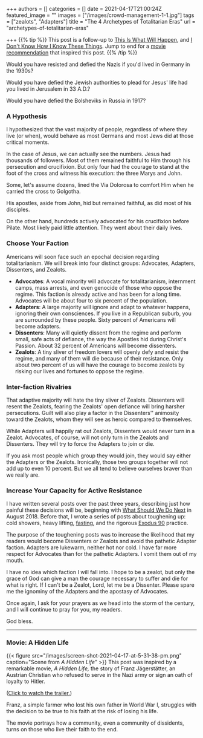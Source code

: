+++
authors = []
categories = []
date = 2021-04-17T21:00:24Z
featured_image = ""
images = ["/images/crowd-management-1-1.jpg"]
tags = ["zealots", "Adapters"]
title = "The 4 Archetypes of Totalitarian Eras"
url = "archetypes-of-totalitarian-eras"

+++
{{% tip %}} This post is a follow-up to [This Is What Will Happen](https://www.hennessysview.com/this-is-what-will-happen/), and [I Don't Know How I Know These Things](https://www.hennessysview.com/i-dont-know/). Jump to end for a [movie recommendation](#movie-a-hidden-life) that inspired this post. {{% /tip %}}

Would you have resisted and defied the Nazis if you'd lived in Germany in the 1930s?

Would you have defied the Jewish authorities to plead for Jesus' life had you lived in Jerusalem in 33 A.D.?

Would you have defied the Bolsheviks in Russia in 1917?

### A Hypothesis

I hypothesized that the vast majority of people, regardless of where they live (or when), would behave as most Germans and most Jews did at those critical moments.

In the case of Jesus, we can actually see the numbers. Jesus had thousands of followers. Most of them remained faithful to Him through his persecution and crucifixion. But only four had the courage to stand at the foot of the cross and witness his execution: the three Marys and John.

Some, let's assume dozens, lined the Via Dolorosa to comfort Him when he carried the cross to Golgotha.

His apostles, aside from John, hid but remained faithful, as did most of his disciples.

On the other hand, hundreds actively advocated for his crucifixion before Pilate. Most likely paid little attention. They went about their daily lives.

### Choose Your Faction

Americans will soon face such an epochal decision regarding totalitarianism. We will break into four distinct groups: Advocates, Adapters, Dissenters, and Zealots.

* **Advocates**: A vocal minority will advocate for totalitarianism, internment camps, mass arrests, and even genocide of those who oppose the regime. This faction is already active and has been for a long time. Advocates will be about four to six percent of the population.
* **Adapters**: A large majority will ignore and adapt to whatever happens, ignoring their own consciences. If you live in a Republican suburb, you are surrounded by these people. Sixty percent of Americans will become adapters.
* **Dissenters**: Many will quietly dissent from the regime and perform small, safe acts of defiance, the way the Apostles hid during Christ's Passion. About 32 percent of Americans will become dissenters.
* **Zealots**: A tiny sliver of freedom lovers will openly defy and resist the regime, and many of them will die because of their resistance. Only about two percent of us will have the courage to become zealots by risking our lives and fortunes to oppose the regime.

### Inter-faction Rivalries

That adaptive majority will hate the tiny sliver of Zealots. Dissenters will resent the Zealots, fearing the Zealots' open defiance will bring harsher persecutions. Guilt will also play a factor in the Dissenters'' animosity toward the Zealots, whom they will see as heroic compared to themselves.

While Adapters will happily rat out Zealots, Dissenters would never turn in a Zealot. Advocates, of course, will not only turn in the Zealots and Dissenters. They will try to force the Adapters to join or die.

If you ask most people which group they would join, they would say either the Adapters or the Zealots. Ironically, those two groups together will not add up to even 10 percent. But we all tend to believe ourselves braver than we really are.

### Increase Your Capacity for Active Resistance

I have written several posts over the past three years, describing just how painful these decisions will be, beginning with [What Should We Do Next](https://www.hennessysview.com/2018/08/10/what-should-we-do-next/) in August 2018. Before that, I wrote a series of posts about toughening up: cold showers, heavy lifting, [fasting](https://www.hennessysview.com/2017/01/29/how-to-hold-your-breath-for-3-minutes/), and the rigorous [Exodus 90](https://www.hennessysview.com/post/2019/cold-showers-and-confession/) practice.

The purpose of the toughening posts was to increase the likelihood that my readers would become Dissenters or Zealots and avoid the pathetic Adapter faction. Adapters are lukewarm, neither hot nor cold. I have far more respect for Advocates than for the pathetic Adapters. I vomit them out of my mouth.

I have no idea which faction I will fall into. I hope to be a zealot, but only the grace of God can give a man the courage necessary to suffer and die for what is right. If I can't be a Zealot, Lord, let me be a Dissenter. Please spare me the ignominy of the Adapters and the apostasy of Advocates.

Once again, I ask for your prayers as we head into the storm of the century, and I will continue to pray for you, my readers.

God bless.

***

### Movie: A Hidden Life

{{< figure src="/images/screen-shot-2021-04-17-at-5-31-38-pm.png" caption="Scene from _A Hidden Life_" >}} This post was inspired by a remarkable movie, _A Hidden Life,_ the story of Franz Jägerstätter, an Austrian Christian who refused to serve in the Nazi army or sign an oath of loyalty to Hitler.

([Click to watch the trailer.](https://www.imdb.com/video/vi4230135577?))

Franz, a simple farmer who lost his own father in World War I, struggles with the decision to be true to his faith at the risk of losing his life.

The movie portrays how a community, even a community of dissidents, turns on those who live their faith to the end.